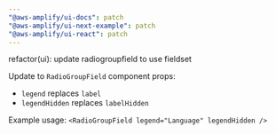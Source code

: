 ```yaml
---
"@aws-amplify/ui-docs": patch
"@aws-amplify/ui-next-example": patch
"@aws-amplify/ui-react": patch
---
```


refactor(ui): update radiogroupfield to use fieldset

Update to `RadioGroupField` component props: 
 - `legend` replaces `label`
 - `legendHidden` replaces `labelHidden`
 
Example usage:
``` <RadioGroupField legend="Language" legendHidden /> ```
